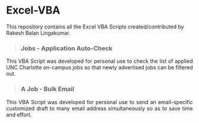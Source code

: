 # Excel-VBA
This repository contains all the Excel VBA Scripts created/contributed by Rakesh Balan Lingakumar.

> ### Jobs - Application Auto-Check
<p align="justify">This VBA Script was developed for personal use to check the list of applied UNC Charlotte on-campus jobs so that newly advertised jobs can be filtered out.</p>

> ### A Job - Bulk Email
<p align="justify">This VBA Script was developed for personal use to send an email-specific customized draft to many email address simultaneously so as to save time and effort.</p>

